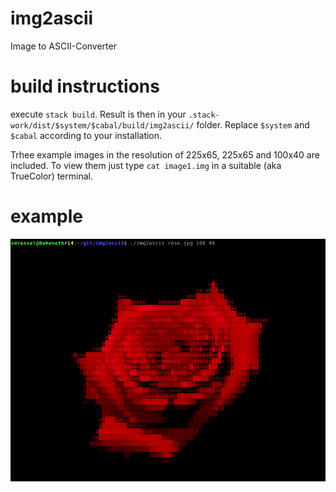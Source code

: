 # img2ascii
Image to ASCII-Converter

# build instructions

execute `stack build`. Result is then in your `.stack-work/dist/$system/$cabal/build/img2ascii/` folder. Replace `$system` and `$cabal` according to your installation.

Trhee example images in the resolution of 225x65, 225x65 and 100x40 are included. To view them just type `cat image1.img` in a suitable (aka TrueColor) terminal.

# example

![rose-image](https://raw.githubusercontent.com/Drezil/img2ascii/master/example_small.png)
